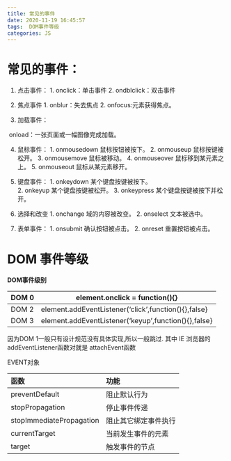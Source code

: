```yaml
---
title: 常见的事件
date: 2020-11-19 16:45:57
tags:  DOM事件等级
categories: JS
---
```


# 常见的事件：



1. 点击事件：
       1. onclick：单击事件
       2. ondblclick：双击事件


  2. 焦点事件
          1. onblur：失去焦点
        2. onfocus:元素获得焦点。

  3. 加载事件：

​    onload：一张页面或一幅图像完成加载。

  4. 鼠标事件：
          1. onmousedown  鼠标按钮被按下。
        2. onmouseup  鼠标按键被松开。
        3. onmousemove  鼠标被移动。
        4. onmouseover  鼠标移到某元素之上。
        5. onmouseout  鼠标从某元素移开。
  5. 键盘事件：
          1. onkeydown  某个键盘按键被按下。  
        2. onkeyup    某个键盘按键被松开。
        3. onkeypress  某个键盘按键被按下并松开。

  6. 选择和改变
          1. onchange  域的内容被改变。
        2. onselect  文本被选中。

  7. 表单事件：
          1. onsubmit  确认按钮被点击。
        2. onreset  重置按钮被点击。







# DOM 事件等级



**DOM事件级别**

| DOM 0 | element.onclick = function(){}                       |
| ----- | ---------------------------------------------------- |
| DOM 2 | element.addEventListener(‘click’,function(){},false} |
| DOM 3 | element.addEventListener(‘keyup’,function(){},false} |

 

 

 

 

因为DOM 1一般只有设计规范没有具体实现,所以一般跳过. 其中 IE 浏览器的 addEventListener函数对就是 attachEvent函数

 

EVENT对象

| 函数                     | 功能                 |
| :----------------------- | :------------------- |
| preventDefault           | 阻止默认行为         |
| stopPropagation          | 停止事件传递         |
| stopImmediatePropagation | 阻止其它绑定事件执行 |
| currentTarget            | 当前发生事件的元素   |
| target                   | 触发事件的节点       |

